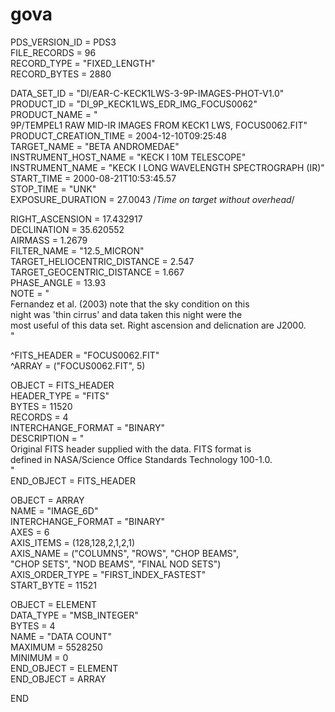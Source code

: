 gova
====
PDS_VERSION_ID               = PDS3                                           
FILE_RECORDS                 = 96                                             
RECORD_TYPE                  = "FIXED_LENGTH"                                 
RECORD_BYTES                 = 2880                                           
                                                                              
DATA_SET_ID                  = "DI/EAR-C-KECK1LWS-3-9P-IMAGES-PHOT-V1.0"      
PRODUCT_ID                   = "DI_9P_KECK1LWS_EDR_IMG_FOCUS0062"             
PRODUCT_NAME                 = "                                              
  9P/TEMPEL1 RAW MID-IR IMAGES FROM KECK1 LWS, FOCUS0062.FIT"                 
PRODUCT_CREATION_TIME        = 2004-12-10T09:25:48                            
TARGET_NAME                  = "BETA ANDROMEDAE"                              
INSTRUMENT_HOST_NAME         = "KECK I 10M TELESCOPE"                         
INSTRUMENT_NAME              = "KECK I LONG WAVELENGTH SPECTROGRAPH (IR)"     
START_TIME                   = 2000-08-21T10:53:45.57                         
STOP_TIME                    = "UNK"                                          
EXPOSURE_DURATION       = 27.0043 <SECOND> /*Time on target without overhead*/
                                                                              
RIGHT_ASCENSION              = 17.432917 <DEGREE>                             
DECLINATION                  = 35.620552 <DEGREE>                             
AIRMASS                      = 1.2679                                         
FILTER_NAME                  = "12.5_MICRON"                                  
TARGET_HELIOCENTRIC_DISTANCE = 2.547 <AU>                                     
TARGET_GEOCENTRIC_DISTANCE   = 1.667 <AU>                                     
PHASE_ANGLE                  = 13.93 <DEGREE>                                 
NOTE                         = "                                              
  Fernandez et al. (2003) note that the sky condition on this                 
  night was 'thin cirrus' and data taken this night were the                  
  most useful of this data set. Right ascension and delicnation are J2000.    
  "                                                                           
                                                                              
^FITS_HEADER                 = "FOCUS0062.FIT"                                
^ARRAY                       = ("FOCUS0062.FIT", 5)                           
                                                                              
OBJECT     = FITS_HEADER                                                      
  HEADER_TYPE        = "FITS"                                                 
  BYTES              = 11520                                                  
  RECORDS            = 4                                                      
  INTERCHANGE_FORMAT = "BINARY"                                               
  DESCRIPTION        = "                                                      
    Original FITS header supplied with the data. FITS format is               
    defined in NASA/Science Office Standards Technology 100-1.0.              
    "                                                                         
END_OBJECT = FITS_HEADER                                                      
                                                                              
OBJECT     = ARRAY                                                            
  NAME               = "IMAGE_6D"                                             
  INTERCHANGE_FORMAT = "BINARY"                                               
  AXES               = 6                                                      
  AXIS_ITEMS         = (128,128,2,1,2,1)                                      
  AXIS_NAME          = ("COLUMNS", "ROWS", "CHOP BEAMS",                      
                        "CHOP SETS", "NOD BEAMS", "FINAL NOD SETS")           
  AXIS_ORDER_TYPE    = "FIRST_INDEX_FASTEST"                                  
  START_BYTE         = 11521                                                  
                                                                              
  OBJECT     = ELEMENT                                                        
    DATA_TYPE = "MSB_INTEGER"                                                 
    BYTES     = 4                                                             
    NAME      = "DATA COUNT"                                                  
    MAXIMUM   = 5528250                                                       
    MINIMUM   = 0                                                             
  END_OBJECT = ELEMENT                                                        
END_OBJECT = ARRAY                                                            
                                                                              
END                                                                           
